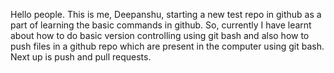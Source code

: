 Hello people. This is me, Deepanshu, starting a new test repo in github as a part of learning the basic commands in github.
So, currently I have learnt about how to do basic version controlling using git bash and also how to push files in a github repo which are present in the computer using git bash.
Next up is push and pull requests.
